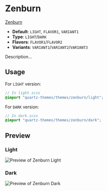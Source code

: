 # Zenburn

[Zenburn](https://github.com/danyim)

- **Default**: `LIGHT`, `FLAVOR1`, `VARIANT1`
- **Type**: `LIGHT`/`DARK`
- **Flavors**: `FLAVOR1`/`FLAVOR2`
- **Variants**: `VARIANT1`/`VARIANT2`/`VARIANT3`

Description...

## Usage

For `LIGHT` version:

```scss
// In light.scss
@import "quartz-themes/themes/zenburn/light";
```

For `DARK` version:

```scss
// In dark.scss
@import "quartz-themes/themes/zenburn/dark";
```

## Preview

### Light

![Preview of Zenburn Light](preview-light.png)

### Dark

![Preview of Zenburn Dark](preview-dark.png)

